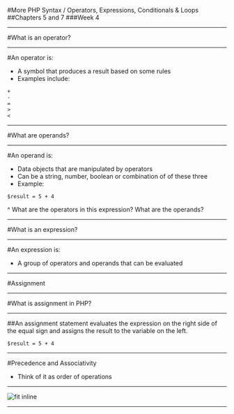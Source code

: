 #More PHP Syntax / Operators, Expressions, Conditionals & Loops
##Chapters 5 and 7
###Week 4

---
#What is an operator?

---
#An operator is:
* A symbol that produces a result based on some rules
* Examples include:
```
+
-
=
>
<
```

---
#What are operands?

---
#An operand is:
* Data objects that are manipulated by operators
* Can be a string, number, boolean or combination of of these three
* Example:
```
$result = 5 + 4
```

^ What are the operators in this expression? 
What are the operands?

---
#What is an expression?

---
#An expression is:
* A group of operators and operands that can be evaluated

---
#Assignment

---
#What is assignment in PHP?

---
##An assignment statement evaluates the expression on the right side of the equal sign and assigns the result to the variable on the left.
```
$result = 5 + 4
```

---
#Precedence and Associativity
* Think of it as order of operations 

---
![fit inline](https://dl.dropboxusercontent.com/s/rip7cpkwivn2jor/2015-02-08%20at%207.03%20AM.png?dl=0)

---

